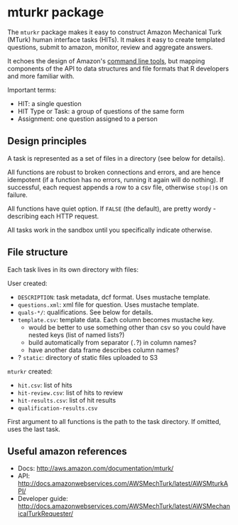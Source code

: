 # mturkr package 

The `mturkr` package makes it easy to construct Amazon Mechanical Turk (MTurk) human interface tasks (HITs). It makes it easy to create templated questions, submit to amazon, monitor, review and aggregate answers.

It echoes the design of Amazon's [command line tools](http://docs.amazonwebservices.com/AWSMechTurk/latest/AWSMturkCLT/), but mapping components of the API to data structures and file formats that R developers and more familiar with.

Important terms:

* HIT: a single question
* HIT Type or Task: a group of questions of the same form
* Assignment: one question assigned to a person

## Design principles

A task is represented as a set of files in a directory (see below for details).

All functions are robust to broken connections and errors, and are hence idempotent (if a function has no errors, running it again will do nothing). If successful, each request appends a row to a csv file, otherwise `stop()`s on failure.

All functions have quiet option. If `FALSE` (the default), are pretty wordy - describing each HTTP request.

All tasks work in the sandbox until you specifically indicate otherwise.

## File structure

Each task lives in its own directory with files:

User created:

* `DESCRIPTION`: task metadata, dcf format. Uses mustache template.
* `questions.xml`: xml file for question. Uses mustache template.
* `quals-*/`: qualifications.  See below for details.
* `template.csv`: template data. Each column becomes mustache key.
  * would be better to use something other than csv so you could have nested
    keys (list of named lists?)
  * build automatically from separator (`.`?) in column names? 
  * have another data frame describes column names?
* ? `static`: directory of static files uploaded to S3

`mturkr` created:

* `hit.csv`:  list of hits
* `hit-review.csv`: list of hits to review
* `hit-results.csv`: list of hit results
* `qualification-results.csv`

First argument to all functions is the path to the task directory. If omitted, uses the last task.

## Useful amazon references

* Docs: http://aws.amazon.com/documentation/mturk/
* API: http://docs.amazonwebservices.com/AWSMechTurk/latest/AWSMturkAPI/
* Developer guide: http://docs.amazonwebservices.com/AWSMechTurk/latest/AWSMechanicalTurkRequester/
